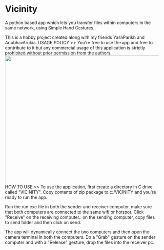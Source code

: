 # Vicinity
A python based app which lets you transfer files within computers in the same network, using Simple Hand Gestures.

This is a hobby project created along with my friends YashParikh and AnubhavArukia.
USAGE POLICY >> You're free to use the app and free to contribute to it but any commercial usage of this application is strictly prohibited without prior permission from the authors.
<img style="cursor: zoom-in;" src="http://siwalik.in/images/gesture-.gif" width="749" height="420">
HOW TO USE >> To use the application, first create a directory in C drive called "VICINITY".
Copy contents of zip package to c:/VICINITY and you're ready to run the app.

Run the run.exe file in both the sender and receiver computer, make sure that both computers are connected to the same wifi or hotspot.
Click "Receive" on the receiving computer.. on the sending computer, copy files to send folder and then click on send.

The app will dynamically connect the two computers and then open the camera terminal in both the computers. Do a "Grab" gesture on 
the sender computer and with a "Release" gesture, drop the files into the receiver pc.
